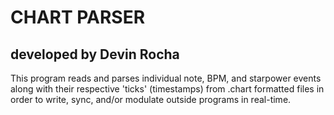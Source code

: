 # CHART PARSER
## developed by Devin Rocha

This program reads and parses individual note, BPM, and starpower events along with their respective 'ticks' (timestamps) from .chart formatted files in order to write, sync, and/or modulate outside programs in real-time.

